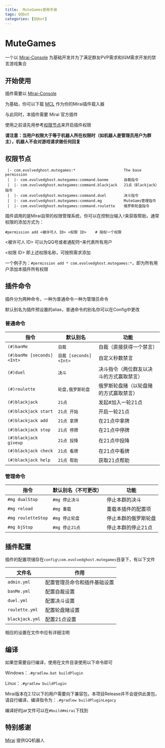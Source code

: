 ```yaml
---
title:  MuteGames使用手册
tags: QQbot
categories: [QQbot]
---
```


# MuteGames

一个以 [Mirai-Console](https://github.com/mamoe/mirai) 为基础开发并为了满足群友PVP需求和抖M需求开发的禁言游戏集合

## 开始使用

插件需要以 [Mirai-Console](https://github.com/mamoe/mirai)

为基础，你可以下载 [MCL](https://github.com/iTXTech/mirai-console-loader/releases) 作为你的Mirai插件载入器

与此同时，本插件需要 Mirai 官方插件 

使用之前请先用参考[权限节点](#权限节点)来开启插件权限

**请注意：当用户权限大于等于机器人所在权限时（如机器人是管理员用户为群主），机器人不会对游戏请求做任何回复**

## 权限节点

```
 |- com.evolvedghost.mutegames:*                      The base permission
 |  |- com.evolvedghost.mutegames:command.banme       自裁指令
 |  |- com.evolvedghost.mutegames:command.blackjack   21点（Blackjack）指令
 |  |- com.evolvedghost.mutegames:command.duel        决斗指令
 |  |- com.evolvedghost.mutegames:command.mg          MuteGams管理指令
 |  |- com.evolvedghost.mutegames:command.roulette    俄罗斯轮盘指令
```

插件调用的是Mirai自带的权限管理系统，你可以在控制台输入`?`来获取帮助，通常权限的添加方式为：

```
#permission add <被许可人 ID> <权限 ID>    # 授权一个权限
```

<被许可人 ID> 可以为QQ号或者通配符`*`来代表所有用户

<权限 ID> 即上述权限名称，可按照需求添加

一个例子为：`#permission add * com.evolvedghost.mutegames:*`，即为所有用户添加本插件所有权限

## 插件命令

插件分为两种命令，一种为普通命令一种为管理员命令

默认别名为插件预设置的alias，普通命令的别名你可以在Config中更改

### 普通命令

| 指令                      | 默认别名              | 功能                                     |
| ------------------------- | --------------------- | ---------------------------------------- |
| `(#)banMe`                | `自裁`                | 自裁（直接获得一个禁言）                 |
| `(#)banMe [seconds]<Int>` | `自裁 [seconds]<Int>` | 自定义秒数禁言                           |
| `(#)duel`                 | `决斗`                | 决斗指令（两位群友以决斗的方式赢取禁言） |
| `(#)roulette`             | `轮盘,俄罗斯轮盘`     | 俄罗斯轮盘赌（以轮盘赌的方式赢取禁言）   |
| `(#)blackjack`            | `21点`                | 发起#加入一轮21点                        |
| `(#)blackjack start`      | `21点 开始`           | 开启一轮21点                             |
| `(#)blackjack add`        | `21点 拿牌`           | 在21点中拿牌                             |
| `(#)blackjack stop`       | `21点 停牌`           | 在21点中停牌                             |
| `(#)blackjack giveup`     | `21点 投降`           | 在21点中投降                             |
| `(#)blackjack check`      | `21点 看牌`           | 在21点中看牌                             |
| `(#)blackjack help`       | `21点 帮助`           | 获取21点帮助                             |

### 管理命令

| 指令               | 默认别名（不可更改） | 功能                 |
| ------------------ | -------------------- | -------------------- |
| `#mg dualStop`     | `#mg 停止决斗`       | 停止本群的决斗       |
| `#mg reload`       | `#mg 重载`           | 重载本插件的配置项   |
| `#mg rouletteStop` | `#mg 停止轮盘`       | 停止本群的俄罗斯轮盘 |
| `#mg bjStop`       | `#mg 停止21点`       | 停止本群的停止21点   |

## 插件配置

插件的配置项储存在`config\com.evolvedghost.mutegames`目录下，有以下文件

| 文件名          | 作用                         |
| --------------- | ---------------------------- |
| `admin.yml`     | 配置管理员命令和插件基础设置 |
| `banMe.yml`     | 配置自裁设置                 |
| `duel.yml`      | 配置决斗设置                 |
| `roulette.yml`  | 配置轮盘赌设置               |
| `blackjack.yml` | 配置21点设置                 |

相应的设置在文件中应有详细注明

## 编译

如果您需要自行编译，使用在文件目录使用以下命令即可

Windows：`.#gradlew.bat buildPlugin`

Linux：`.#gradlew buildPlugin`

Mirai版本在2.12以下的用户需要向下兼容包，本项目Release并不会提供此类包，请自行编译，编译指令为：`.#gradlew buildPluginLegacy`

编译好的jar文件可以在`#build#mirai`下找到

## 特别感谢

[Mirai](https://github.com/mamoe/mirai) 提供QQ机器人